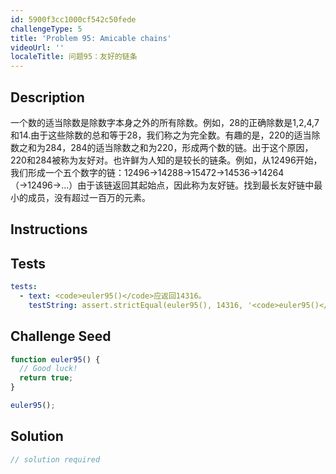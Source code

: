 ```yaml
---
id: 5900f3cc1000cf542c50fede
challengeType: 5
title: 'Problem 95: Amicable chains'
videoUrl: ''
localeTitle: 问题95：友好的链条
---
```


## Description
<section id="description">一个数的适当除数是除数字本身之外的所有除数。例如，28的正确除数是1,2,4,7和14.由于这些除数的总和等于28，我们称之为完全数。有趣的是，220的适当除数之和为284，284的适当除数之和为220，形成两个数的链。出于这个原因，220和284被称为友好对。也许鲜为人知的是较长的链条。例如，从12496开始，我们形成一个五个数字的链：12496→14288→15472→14536→14264（→12496→...）由于该链返回其起始点，因此称为友好链。找到最长友好链中最小的成员，没有超过一百万的元素。 </section>

## Instructions
<section id="instructions">
</section>

## Tests
<section id='tests'>

```yml
tests:
  - text: <code>euler95()</code>应返回14316。
    testString: assert.strictEqual(euler95(), 14316, '<code>euler95()</code> should return 14316.');

```

</section>

## Challenge Seed
<section id='challengeSeed'>

<div id='js-seed'>

```js
function euler95() {
  // Good luck!
  return true;
}

euler95();

```

</div>



</section>

## Solution
<section id='solution'>

```js
// solution required
```
</section>
